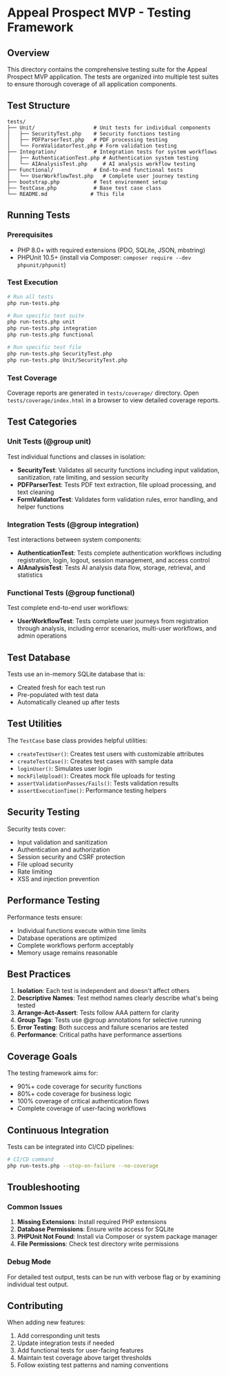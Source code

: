 # Appeal Prospect MVP - Testing Framework

## Overview

This directory contains the comprehensive testing suite for the Appeal Prospect MVP application. The tests are organized into multiple test suites to ensure thorough coverage of all application components.

## Test Structure

```
tests/
├── Unit/                   # Unit tests for individual components
│   ├── SecurityTest.php    # Security functions testing
│   ├── PDFParserTest.php   # PDF processing testing  
│   └── FormValidatorTest.php # Form validation testing
├── Integration/            # Integration tests for system workflows
│   ├── AuthenticationTest.php # Authentication system testing
│   └── AIAnalysisTest.php     # AI analysis workflow testing
├── Functional/             # End-to-end functional tests
│   └── UserWorkflowTest.php   # Complete user journey testing
├── bootstrap.php           # Test environment setup
├── TestCase.php            # Base test case class
└── README.md              # This file
```

## Running Tests

### Prerequisites

- PHP 8.0+ with required extensions (PDO, SQLite, JSON, mbstring)
- PHPUnit 10.5+ (install via Composer: `composer require --dev phpunit/phpunit`)

### Test Execution

```bash
# Run all tests
php run-tests.php

# Run specific test suite
php run-tests.php unit
php run-tests.php integration
php run-tests.php functional

# Run specific test file
php run-tests.php SecurityTest.php
php run-tests.php Unit/SecurityTest.php
```

### Test Coverage

Coverage reports are generated in `tests/coverage/` directory. Open `tests/coverage/index.html` in a browser to view detailed coverage reports.

## Test Categories

### Unit Tests (@group unit)

Test individual functions and classes in isolation:

- **SecurityTest**: Validates all security functions including input validation, sanitization, rate limiting, and session security
- **PDFParserTest**: Tests PDF text extraction, file upload processing, and text cleaning
- **FormValidatorTest**: Validates form validation rules, error handling, and helper functions

### Integration Tests (@group integration)

Test interactions between system components:

- **AuthenticationTest**: Tests complete authentication workflows including registration, login, logout, session management, and access control
- **AIAnalysisTest**: Tests AI analysis data flow, storage, retrieval, and statistics

### Functional Tests (@group functional)  

Test complete end-to-end user workflows:

- **UserWorkflowTest**: Tests complete user journeys from registration through analysis, including error scenarios, multi-user workflows, and admin operations

## Test Database

Tests use an in-memory SQLite database that is:
- Created fresh for each test run
- Pre-populated with test data
- Automatically cleaned up after tests

## Test Utilities

The `TestCase` base class provides helpful utilities:

- `createTestUser()`: Creates test users with customizable attributes
- `createTestCase()`: Creates test cases with sample data
- `loginUser()`: Simulates user login
- `mockFileUpload()`: Creates mock file uploads for testing
- `assertValidationPasses/Fails()`: Tests validation results
- `assertExecutionTime()`: Performance testing helpers

## Security Testing

Security tests cover:

- Input validation and sanitization
- Authentication and authorization
- Session security and CSRF protection  
- File upload security
- Rate limiting
- XSS and injection prevention

## Performance Testing

Performance tests ensure:
- Individual functions execute within time limits
- Database operations are optimized
- Complete workflows perform acceptably
- Memory usage remains reasonable

## Best Practices

1. **Isolation**: Each test is independent and doesn't affect others
2. **Descriptive Names**: Test method names clearly describe what's being tested
3. **Arrange-Act-Assert**: Tests follow AAA pattern for clarity
4. **Group Tags**: Tests use @group annotations for selective running
5. **Error Testing**: Both success and failure scenarios are tested
6. **Performance**: Critical paths have performance assertions

## Coverage Goals

The testing framework aims for:
- 90%+ code coverage for security functions
- 80%+ code coverage for business logic
- 100% coverage of critical authentication flows
- Complete coverage of user-facing workflows

## Continuous Integration

Tests can be integrated into CI/CD pipelines:

```bash
# CI/CD command
php run-tests.php --stop-on-failure --no-coverage
```

## Troubleshooting

### Common Issues

1. **Missing Extensions**: Install required PHP extensions
2. **Database Permissions**: Ensure write access for SQLite
3. **PHPUnit Not Found**: Install via Composer or system package manager
4. **File Permissions**: Check test directory write permissions

### Debug Mode

For detailed test output, tests can be run with verbose flag or by examining individual test output.

## Contributing

When adding new features:

1. Add corresponding unit tests
2. Update integration tests if needed
3. Add functional tests for user-facing features
4. Maintain test coverage above target thresholds
5. Follow existing test patterns and naming conventions